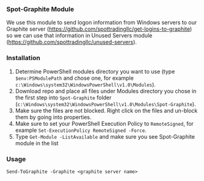 ### Spot-Graphite Module

We use this module to send logon information from Windows servers to our Graphite server (https://github.com/spottradingllc/get-logins-to-graphite) so we can use that information in Unused Servers module (https://github.com/spottradingllc/unused-servers).

### Installation

1. Determine PowerShell modules directory you want to use (type `$env:PSModulePath` and chose one, for example `c:\Windows\system32\WindowsPowerShell\v1.0\Modules`).
2. Download repo and place all files under Modules directory you chose in the first step into `Spot-Graphite` folder (`c:\Windows\system32\WindowsPowerShell\v1.0\Modules\Spot-Graphite`).
3. Make sure the files are not blocked. Right click on the files and un-block them by going into properties.
4. Make sure to set your PowerShell Execution Policy to `RemoteSigned`, for example `Set-ExecutionPolicy RemoteSigned -Force`.
5. Type `Get-Module -ListAvailable` and make sure you see Spot-Graphite module in the list

### Usage

`Send-ToGraphite -Graphite <graphite server name>` 
